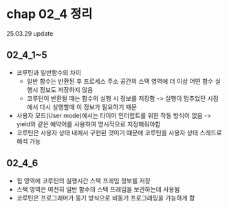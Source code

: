 # chap 02_4 정리 
25.03.29 update

## 02_4_1~5
* 코루틴과 일반함수의 차이 
    * 일반 함수는 반환된 후 프로세스 주소 공간의 스택 영역에 더 이상 어떤 함수 실행시 정보도 저장하지 않음 
    * 코루틴이 반환될 때는 함수의 실행 시 정보를 저장함 -> 실행이 멈추었던 시점에서 다시 실행할때 이 정보가 필요하기 때문 
* 사용자 모드(User mode)에서는 타이머 인터럽트를 위한 작동 방식이 없음 -> yield와 같은 예약어를 사용하여 명시적으로 지정해줘야함 
* 코루틴은 사용자 상태 내에서 구현된 것이기 떄문에 코루틴을 사용자 상태 스레드로 해석 가능 

## 02_4_6
* 힙 영역에 코루틴의 실행시간 스택 프레임 정보를 저장 
* 스택 영역은 여전히 일반 함수의 스택 프레임을 보관하는데 사용됨 
* 코루틴은 프로그래머가 동기 방식으로 비동기 프로그래밍을 가능하게 함 